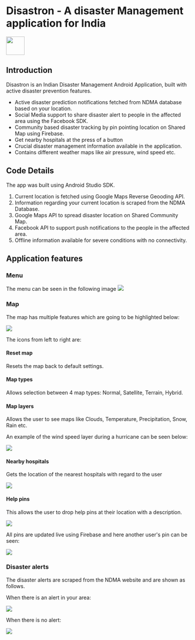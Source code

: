 # Disastron - A disaster Management application for India

<img src="R_images/Earth.png" width="50" height="50"/>

## Introduction

Disastron is an Indian Disaster Management Android Application, built with active disaster prevention features.
- Active disaster prediction notifications fetched from NDMA database based on your location.
- Social Media support to share disaster alert to people in the affected area using the Facebook SDK.
- Community based disaster tracking by pin pointing location on Shared Map using Firebase.
- Get nearby hospitals at the press of a button
- Crucial disaster management information available in the application.
- Contains different weather maps like air pressure, wind speed etc.

## Code Details

The app was built using Android Studio SDK.
1. Current location is fetched using Google Maps Reverse Geooding API.
2. Information regarding your current location is scraped from the NDMA Database.
3. Google Maps API to spread disaster location on Shared Community Map.
4. Facebook API to support push notifications to the people in the affected area.
5. Offline information available for severe conditions with no connectivity.

## Application features

### Menu

The menu can be seen in the following image
<img src="R_images/menu.jpeg">

### Map

The map has multiple features which are going to be highlighted below:    

<img src="R_images/map.png">

The icons from left to right are:

#### Reset map
Resets the map back to default settings.    

#### Map types
Allows selection between 4 map types: Normal, Satellite, Terrain, Hybrid.

#### Map layers
Allows the user to see maps like Clouds, Temperature, Precipitation, Snow, Rain etc.

An example of the wind speed layer during a hurricane can be seen below:

<img src="R_images/hurricane.jpeg">

#### Nearby hospitals

Gets the location of the nearest hospitals with regard to the user

<img src="R_images/hospitals.jpeg">

#### Help pins

This allows the user to drop help pins at their location with a description.

<img src="R_images/help1.jpeg">

All pins are updated live using Firebase and here another user's pin can be seen:

<img src="R_images/help2.jpeg">

### Disaster alerts

The disaster alerts are scraped from the NDMA website and are shown as follows.

When there is an alert in your area:

<img src="R_images/alert1.jpeg">

When there is no alert:

<img src="R_images/alert2.jpeg">




